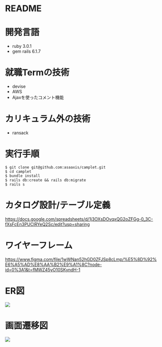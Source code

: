 # README

# 開発言語
* ruby 3.0.1
* gem rails 6.1.7

# 就職Termの技術
* devise
* AWS
* Ajaxを使ったコメント機能

# カリキュラム外の技術
* ransack

# 実行手順
```
$ git clone git@github.com:asaaxis/camplet.git
$ cd camplet
$ bundle install
$ rails db:create && rails db:migrate
$ rails s
```

# カタログ設計/テーブル定義
https://docs.google.com/spreadsheets/d/1j3OXsDOvqxQG2oZFGg-0_3C-fXsFcEn3PUClRYeQ2Sc/edit?usp=sharing

# ワイヤーフレーム
https://www.figma.com/file/1wWNan52hGD0ZFJSp8cLmp/%E5%8D%92%E6%A5%AD%E8%AA%B2%E9%A1%8C?node-id=0%3A1&t=fMWZ45yO10SKyndH-1

# ER図
![](https://i.imgur.com/43gKhcv.png)

# 画面遷移図
![](https://i.imgur.com/QHf1NMT.png)
